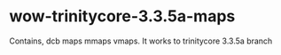 # wow-trinitycore-3.3.5a-maps
Contains, dcb maps mmaps vmaps. It works to trinitycore 3.3.5a branch
